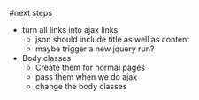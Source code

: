 #next steps

+ turn all links into ajax links
	* json should include title as well as content
	* maybe trigger a new jquery run?
+ Body classes
	* Create them for normal pages
	* pass them when we do ajax
	* change the body classes 
